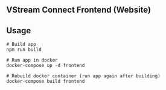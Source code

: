 ## VStream Connect Frontend (Website)

## Usage

```
# Build app
npm run build

# Rum app in docker
docker-compose up -d frontend

# Rebuild docker container (run app again after building)
docker-compose build frontend
```
